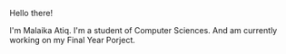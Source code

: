 Hello there!
 
 I'm Malaika Atiq. 
 I'm a student of Computer Sciences. 
 And am currently working on my Final Year Porject.
